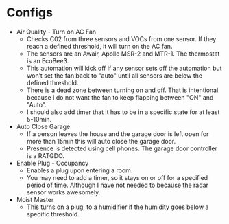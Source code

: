 # Configs
- Air Quality - Turn on AC Fan
  - Checks C02 from three sensors and VOCs from one sensor. If they reach a defined threshold, it will turn on the AC fan. 
  - The sensors are an Awair, Apollo MSR-2 and MTR-1. The thermostat is an EcoBee3.
  - This automation will kick off if any sensor sets off the automation but won’t set the fan back to "auto" until all sensors are below the defined threshold.
  - There is a dead zone between turning on and off. That is intentional because I do not want the fan to keep flapping between "ON" and "Auto".
  - I should also add timer that it has to be in a specific state for at least 5-10min. 
- Auto Close Garage
  - If a person leaves the house and the garage door is left open for more than 15min this will auto close the garage door.
  - Presence is detected using cell phones. The garage door controller is a RATGDO.
- Enable Plug - Occupancy
  - Enables a plug upon entering a room.
  - You may need to add a timer, so it stays on or off for a specified period of time. Although I have not needed to because the radar sensor works awesomely.
- Moist Master
  - This turns on a plug, to a humidifier if the humidity goes below a specific threshold.

